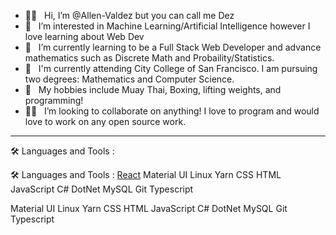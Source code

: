 - 👋🏾 &nbsp; Hi, I’m @Allen-Valdez but you can call me Dez
- 👀 &nbsp; I’m interested in Machine Learning/Artificial Intelligence however I love learning about Web Dev
- 🌱 &nbsp;  I’m currently learning to be a Full Stack Web Developer and advance mathematics such as Discrete Math and Probaility/Statistics.
- 🏫 &nbsp; I'm currently attending City College of San Francisco. I am pursuing two degrees: Mathematics and Computer Science.
- 🥊 &nbsp; My hobbies include Muay Thai, Boxing, lifting weights, and programming!
- 🙌🏾  &nbsp; I’m looking to collaborate on anything! I love to program and would love to work on any open source work.

<hr/>
🛠️ Languages and Tools :


🛠️ Languages and Tools :
[React](https://github.com/devicons/devicon/raw/master/icons/react/react-original-wordmark.svg)  Material UI  Linux  Yarn  CSS  HTML  JavaScript  C#  DotNet  MySQL  Git  Typescript

Material UI  Linux  Yarn  CSS  HTML  JavaScript  C#  DotNet  MySQL  Git  Typescript 
<!---
Allen-Valdez/Allen-Valdez is a ✨ special ✨ repository because its `README.md` (this file) appears on your GitHub profile.
You can click the Preview link to take a look at your changes.
--->
